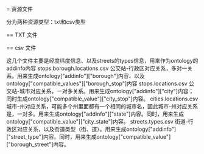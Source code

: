 = 资源文件

分为两种资源类型：txt和csv类型

== TXT 文件


== csv 文件

这几个文件主要是经度纬度信息、以及streets的types信息，用来作为ontology的addinfo内容
stops.borough.locations.csv 公交站-行政区对应关系，多对一关系。用来生成ontology["addinfo"]["borough"]内容、以及ontology["compatible_values"]["borough_stop"]内容
stops.locations.csv 公交站-城市对应关系，一对多关系。用来生成ontology["addinfo"]["city"]内容；同时生成ontology["compatible_value"]["city_stop"]内容。
cities.locations.csv 城市-州对应关系，可能多个州里面都有一个相同的城市名，因此城市-州对应关系是，一对多。用来生成ontology["addinfo"]["state"]内容。同时，用来生成ontology["compatible_value"]["city_state"]内容。
streets.types.csv 街道-行政区对应关系，以及街道类型（街、道）。用来生成ontology["addinfo"]["street_type"]内容。同时，用来生成ontology["compatible_value"]["borough_street"]内容。